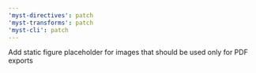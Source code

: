 ```yaml
---
'myst-directives': patch
'myst-transforms': patch
'myst-cli': patch
---
```


Add static figure placeholder for images that should be used only for PDF exports
